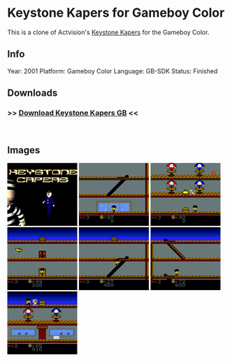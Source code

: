 # Keystone Kapers for Gameboy Color

This is a clone of Actvision's [Keystone Kapers] for the Gameboy Color.

## Info
Year: 2001
Platform: Gameboy Color
Language: GB-SDK
Status: Finished

## Downloads
### >> [Download Keystone Kapers GB](/downloads/keystone.zip "Download Keystone Kapers GB") <<
<br>

## Images

<div class="ContentFlow">
	<div class="flow">
		<img class="item" src="/keystone-kapers-gameboy-color/KEYSTONE-1.png" />
		<img class="item" src="/keystone-kapers-gameboy-color/KEYSTONE-2.png" />
		<img class="item" src="/keystone-kapers-gameboy-color/KEYSTONE-3.png" />
		<img class="item" src="/keystone-kapers-gameboy-color/KEYSTONE-4.png" />
		<img class="item" src="/keystone-kapers-gameboy-color/KEYSTONE-5.png" />
		<img class="item" src="/keystone-kapers-gameboy-color/KEYSTONE-6.png" />
		<img class="item" src="/keystone-kapers-gameboy-color/KEYSTONE-7.png" />
	</div>
</div>

[Keystone Kapers]: (http://www.atariage.com/software_page.html?SoftwareLabelID=261)